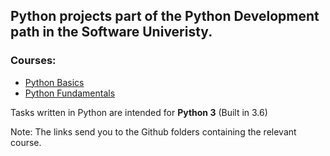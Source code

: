 ## Python projects part of the Python Development path in the Software Univeristy.

### Courses:
* [Python Basics](./Python-Basics)
* [Python Fundamentals](./Python-Fundamentals)

Tasks written in Python are intended for **Python 3** (Built in 3.6)

Note: The links send you to the Github folders containing the relevant course.

